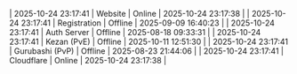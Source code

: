 | 2025-10-24 23:17:41 | Website | Online | 2025-10-24 23:17:38 |
| 2025-10-24 23:17:41 | Registration | Offline | 2025-09-09 16:40:23 |
| 2025-10-24 23:17:41 | Auth Server | Offline | 2025-08-18 09:33:31 |
| 2025-10-24 23:17:41 | Kezan (PvE) | Offline | 2025-10-11 12:51:30 |
| 2025-10-24 23:17:41 | Gurubashi (PvP) | Offline | 2025-08-23 21:44:06 |
| 2025-10-24 23:17:41 | Cloudflare | Online | 2025-10-24 23:17:38 |
